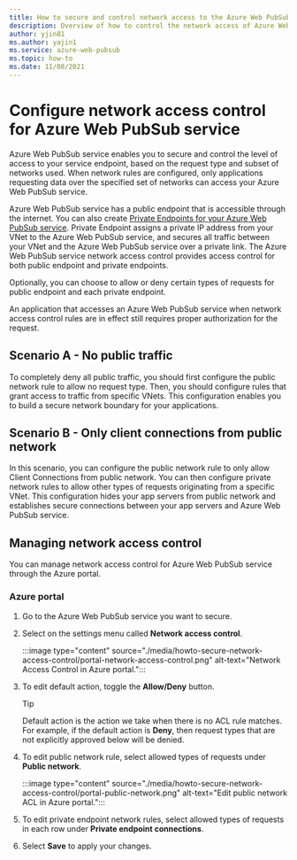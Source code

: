 ```yaml
---
title: How to secure and control network access to the Azure Web PubSub service endpoint
description: Overview of how to control the network access of Azure Web PubSub service
author: yjin81
ms.author: yajin1
ms.service: azure-web-pubsub
ms.topic: how-to 
ms.date: 11/08/2021
---
```


# Configure network access control for Azure Web PubSub service

Azure Web PubSub service enables you to secure and control the level of access to your service endpoint, based on the request type and subset of networks used. When network rules are configured, only applications requesting data over the specified set of networks can access your Azure Web PubSub service.

Azure Web PubSub service has a public endpoint that is accessible through the internet. You can also create [Private Endpoints for your Azure Web PubSub service](howto-secure-private-endpoints.md). Private Endpoint assigns a private IP address from your VNet to the Azure Web PubSub service, and secures all traffic between your VNet and the Azure Web PubSub service over a private link. The Azure Web PubSub service network access control provides access control for both public endpoint and private endpoints.

Optionally, you can choose to allow or deny certain types of requests for public endpoint and each private endpoint. 

An application that accesses an Azure Web PubSub service when network access control rules are in effect still requires proper authorization for the request.

## Scenario A - No public traffic

To completely deny all public traffic, you should first configure the public network rule to allow no request type. Then, you should configure rules that grant access to traffic from specific VNets. This configuration enables you to build a secure network boundary for your applications.

## Scenario B - Only client connections from public network

In this scenario, you can configure the public network rule to only allow Client Connections from public network. You can then configure private network rules to allow other types of requests originating from a specific VNet. This configuration hides your app servers from public network and establishes secure connections between your app servers and Azure Web PubSub service.

## Managing network access control

You can manage network access control for Azure Web PubSub service through the Azure portal.

### Azure portal

1. Go to the Azure Web PubSub service you want to secure.

1. Select on the settings menu called **Network access control**.

    :::image type="content" source="./media/howto-secure-network-access-control/portal-network-access-control.png" alt-text="Network Access Control in Azure portal.":::

1. To edit default action, toggle the **Allow/Deny** button.

    > [!TIP]
    > Default action is the action we take when there is no ACL rule matches. For example, if the default action is **Deny**, then request types that are not explicitly approved below will be denied.

1. To edit public network rule, select allowed types of requests under **Public network**.

    :::image type="content" source="./media/howto-secure-network-access-control/portal-public-network.png" alt-text="Edit public network ACL in Azure portal.":::

1. To edit private endpoint network rules, select allowed types of requests in each row under **Private endpoint connections**.

1. Select **Save** to apply your changes.
